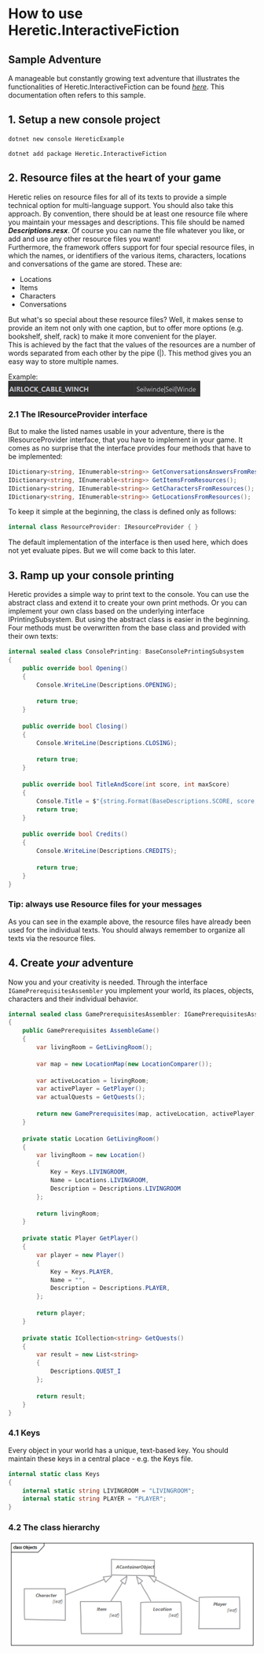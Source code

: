 # How to use Heretic.InteractiveFiction

## Sample Adventure
A manageable but constantly growing text adventure that illustrates the functionalities of Heretic.InteractiveFiction can be found [_here_](https://github.com/biegomar/LogCabin/tree/main). This documentation often refers to this sample.

## 1. Setup a new console project

```shell
dotnet new console HereticExample
```

```shell
dotnet add package Heretic.InteractiveFiction
```

## 2. Resource files at the heart of your game
Heretic relies on resource files for all of its texts to provide a simple technical option for multi-language support. You should also take this approach. By convention, there should be at least one resource file where you maintain your messages and descriptions. This file should be named _**Descriptions.resx**_. Of course you can name the file whatever you like, or add and use any other resource files you want!  
Furthermore, the framework offers support for four special resource files, in which the names, or identifiers of the various items, characters, locations and conversations of the game are stored. These are:
* Locations
* Items
* Characters
* Conversations

But what's so special about these resource files? Well, it makes sense to provide an item not only with one caption, but to offer more options (e.g. bookshelf, shelf, rack) to make it more convenient for the player.  
This is achieved by the fact that the values of the resources are a number of words separated from each other by the pipe (|). This method gives you an easy way to store multiple names.  

Example:  
![Resource file example](assets/LocalizationManager.png "Resource file example")

### 2.1 The IResourceProvider interface
But to make the listed names usable in your adventure, there is the IResourceProvider interface, that you have to implement in your game. It comes as no surprise that the interface provides four methods that have to be implemented:

```csharp
IDictionary<string, IEnumerable<string>> GetConversationsAnswersFromResources();
IDictionary<string, IEnumerable<string>> GetItemsFromResources();
IDictionary<string, IEnumerable<string>> GetCharactersFromResources();
IDictionary<string, IEnumerable<string>> GetLocationsFromResources();
```
To keep it simple at the beginning, the class is defined only as follows:
```csharp
internal class ResourceProvider: IResourceProvider { }
```
The default implementation of the interface is then used here, which does not yet evaluate pipes. But we will come back to this later.

## 3. Ramp up your console printing
Heretic provides a simple way to print text to the console. You can use the abstract class and extend it to create your own print methods. Or you can implement your own class based on the underlying interface IPrintingSubsystem. But using the abstract class is easier in the beginning.  
Four methods must be overwritten from the base class and provided with their own texts:

```csharp
internal sealed class ConsolePrinting: BaseConsolePrintingSubsystem
{
    public override bool Opening()
    {
        Console.WriteLine(Descriptions.OPENING);

        return true;
    }

    public override bool Closing()
    {
        Console.WriteLine(Descriptions.CLOSING);
        
        return true;
    }

    public override bool TitleAndScore(int score, int maxScore)
    {
        Console.Title = $"{string.Format(BaseDescriptions.SCORE, score, maxScore)}";
        return true;
    }

    public override bool Credits()
    {
        Console.WriteLine(Descriptions.CREDITS);
        
        return true;
    }
}
```
### Tip: always use Resource files for your messages

As you can see in the example above, the resource files have already been used for the individual texts. You should always remember to organize all texts via the resource files.

## 4. Create _your_ adventure
Now you and your creativity is needed. Through the interface ```IGamePrerequisitesAssembler``` you implement your world, its places, objects, characters and their individual behavior.

```csharp
internal sealed class GamePrerequisitesAssembler: IGamePrerequisitesAssembler
{
    public GamePrerequisites AssembleGame()
    {
        var livingRoom = GetLivingRoom();
        
        var map = new LocationMap(new LocationComparer());

        var activeLocation = livingRoom;
        var activePlayer = GetPlayer();
        var actualQuests = GetQuests();
        
        return new GamePrerequisites(map, activeLocation, activePlayer, null, actualQuests);
    }

    private static Location GetLivingRoom()
    {
        var livingRoom = new Location()
        {
            Key = Keys.LIVINGROOM,
            Name = Locations.LIVINGROOM,
            Description = Descriptions.LIVINGROOM
        };

        return livingRoom;
    }

    private static Player GetPlayer()
    {
        var player = new Player()
        {
            Key = Keys.PLAYER,
            Name = "",
            Description = Descriptions.PLAYER,
        };

        return player;
    }
    
    private static ICollection<string> GetQuests()
    {
        var result = new List<string>
        {
            Descriptions.QUEST_I
        };

        return result;
    }
}
```

### 4.1 Keys
Every object in your world has a unique, text-based key. You should maintain these keys in a central place - e.g. the Keys file.

```csharp
internal static class Keys
{
    internal static string LIVINGROOM = "LIVINGROOM";
    internal static string PLAYER = "PLAYER";
}
```

### 4.2 The class hierarchy

![Objects](assets/Objects.png)